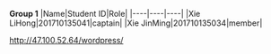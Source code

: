 **Group 1**
|Name|Student ID|Role|
|----|----|----|
|Xie LiHong|201710135041|captain|
|Xie JinMing|201710135034|member|

http://47.100.52.64/wordpress/
